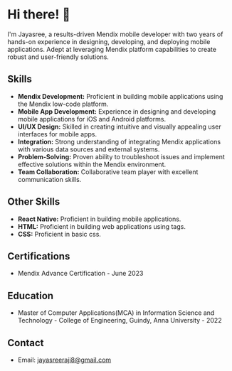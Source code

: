 # Hi there! 👋

I'm Jayasree, a results-driven Mendix mobile developer with two years of hands-on experience in designing, developing, and deploying mobile applications. Adept at leveraging Mendix platform capabilities to create robust and user-friendly solutions.

## Skills

- **Mendix Development:** Proficient in building mobile applications using the Mendix low-code platform.
- **Mobile App Development:** Experience in designing and developing mobile applications for iOS and Android platforms.
- **UI/UX Design:** Skilled in creating intuitive and visually appealing user interfaces for mobile apps.
- **Integration:** Strong understanding of integrating Mendix applications with various data sources and external systems.
- **Problem-Solving:** Proven ability to troubleshoot issues and implement effective solutions within the Mendix environment.
- **Team Collaboration:** Collaborative team player with excellent communication skills.

## Other Skills
- **React Native:** Proficient in building mobile applications.
- **HTML:** Proficient in building web applications using tags.
- **CSS:** Proficient in basic css.

## Certifications

- Mendix Advance Certification - June 2023

## Education

- Master of Computer Applications(MCA) in Information Science and Technology - College of Engineering, Guindy, Anna University - 2022

## Contact

- Email: jayasreeraji8@gmail.com

